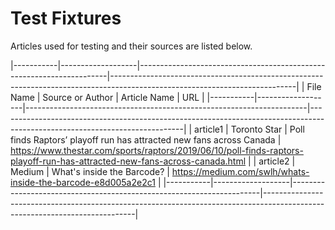 # Test Fixtures

Articles used for testing and their sources are listed below.

|-----------|-------------------|----------------------------------------------------------------------|----------------------------------------------------------------------------------------------------------------------------|
| File Name | Source or Author  | Article Name                                                         | URL                                                                                                                        |
|-----------|-------------------|----------------------------------------------------------------------|----------------------------------------------------------------------------------------------------------------------------|
| article1  | Toronto Star      | Poll finds Raptors’ playoff run has attracted new fans across Canada | https://www.thestar.com/sports/raptors/2019/06/10/poll-finds-raptors-playoff-run-has-attracted-new-fans-across-canada.html |
| article2  | Medium            | What's inside the Barcode?                                           | https://medium.com/swlh/whats-inside-the-barcode-e8d005a2e2c1                                                              |
|-----------|-------------------|----------------------------------------------------------------------|----------------------------------------------------------------------------------------------------------------------------|
